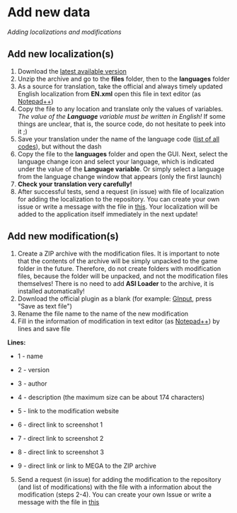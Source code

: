 # Add new data

*Adding localizations and modifications*

## Add new localization(s)

1. Download the [latest available version](https://github.com/Zalexanninev15/Jetpack-Downgrader/releases/latest)
2. Unzip the archive and go to the **files** folder, then to the **languages** folder
3. As a source for translation, take the official and always timely updated English localization from **EN.xml** open this file in text editor (as [Notepad++](https://notepad-plus-plus.org/))
4. Copy the file to any location and translate only the values of variables. *The value of the **Language** variable must be written in English!* If some things are unclear, that is, the source code, do not hesitate to peek into it ;)
5. Save your translation under the name of the language code ([list of all codes](https://htmlpreview.github.io/?https://github.com/Zalexanninev15/Jetpack-Downgrader/blob/unstable/data/docs/Language%20Code%20Table.html)), but without the dash
6. Copy the file to the **languages** folder and open the GUI. Next, select the language change icon and select your language, which is indicated under the value of the **Language variable**. Or simply select a language from the language change window that appears (only the first launch)
7. **Check your translation very carefully!**
8. After successful tests, send a request (in issue) with file of localization for adding the localization to the repository. You can create your own issue or write a message with the file in [this](https://github.com/Zalexanninev15/Jetpack-Downgrader/issues/17). Your localization will be added to the application itself immediately in the next update! 

## Add new modification(s)

1. Create a ZIP archive with the modification files. It is important to note that the contents of the archive will be simply unpacked to the game folder in the future. Therefore, do not create folders with modification files, because the folder will be unpacked, and not the modification files themselves! There is no need to add **ASI Loader** to the archive, it is installed automatically!
2. Download the official plugin as a blank (for example: [GInput](https://raw.githubusercontent.com/Zalexanninev15/Jetpack-Downgrader/unstable/data/mods/info/txts/GInput.txt), press "Save as text file")
3. Rename the file name to the name of the new modification
4. Fill in the information of modification in text editor (as [Notepad++](https://notepad-plus-plus.org/)) by lines and save file

**Lines:**

* 1 - name

* 2 - version

* 3 - author

* 4 - description (the maximum size can be about 174 characters)

* 5 - link to the modification website

* 6 - direct link to screenshot 1

* 7 - direct link to screenshot 2

* 8 - direct link to screenshot 3

* 9 - direct link or link to MEGA to the ZIP archive
5. Send a request (in issue) for adding the modification to the repository (and list of modifications) with the file with a information about the modification (steps 2-4). You can create your own Issue or write a message with the file in [this](https://github.com/Zalexanninev15/Jetpack-Downgrader/issues/18)
